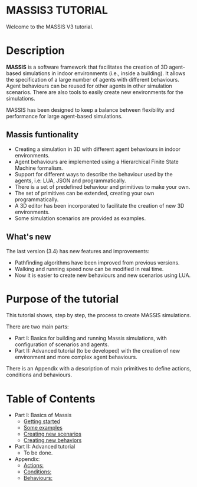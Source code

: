 # MASSIS3 TUTORIAL

Welcome to the MASSIS V3 tutorial.

# Description

**MASSIS** is a software framework that facilitates the creation of 3D agent-based simulations in indoor environments (i.e., inside a building). It allows the specification of a large number of agents with different behaviours. Agent behaviours can be reused for other agents  in other simulation scenarios. There are also tools to easily create  new  environments for the simulations.

MASSIS has been designed to keep a balance between flexibility and performance for large agent-based simulations.

<!-- The next figure shows the MASSIS' software architecture. -->

## Massis funtionality

* Creating a simulation in 3D with different agent behaviours in indoor environments.
* Agent behaviours are implemented using a Hierarchical Finite State Machine formalism.
* Support for different ways to describe the behaviour used by the agents, i.e:  LUA, JSON and programmatically.
* There is a set of predefined behaviour and primitives to make your own.
* The set of primitives can be extended, creating your own programmatically.
* A 3D editor has been incorporated to facilitate the creation of new 3D environments.
* Some simulation scenarios are provided as examples.

## What's new

The last version (3.4) has new features and improvements:

* Pathfinding algorithms have been improved from previous versions.
* Walking and running speed now can be modified in real time. 
* Now it is easier to create new behaviours and new scenarios using LUA.


# Purpose of the tutorial

This tutorial shows, step by step, the process to create MASSIS simulations.

There are two main parts:
* Part I: Basics for building and running Massis simulations, with configuration of scenarios and agents.
* Part II: Advanced tutorial (to be developed) with the creation of new environment and more complex agent behaviours.

There is an Appendix with a description of main primitives to define actions, conditions and behaviours.

# Table of Contents

* Part I: Basics of Massis
   * [Getting started](getting_started.md)
   * [Some examples](Examples.md)
   * [Creating new scenarios](creatingNewScenario.md)
   * [Creating new behaviors](creatingNewBehavior.md)
* Part II: Advanced tutorial 
   * To be done.
* Appendix:
    * [Actions:](appendix_actions.md)
    * [Conditions:](appendix_conditions.md)
    * [Behaviours:](appendix_behaviours.md)


